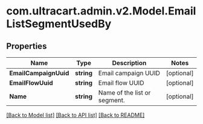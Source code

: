 # com.ultracart.admin.v2.Model.EmailListSegmentUsedBy
## Properties

Name | Type | Description | Notes
------------ | ------------- | ------------- | -------------
**EmailCampaignUuid** | **string** | Email campaign UUID | [optional] 
**EmailFlowUuid** | **string** | Email flow UUID | [optional] 
**Name** | **string** | Name of the list or segment. | [optional] 


[[Back to Model list]](../README.md#documentation-for-models) [[Back to API list]](../README.md#documentation-for-api-endpoints) [[Back to README]](../README.md)

